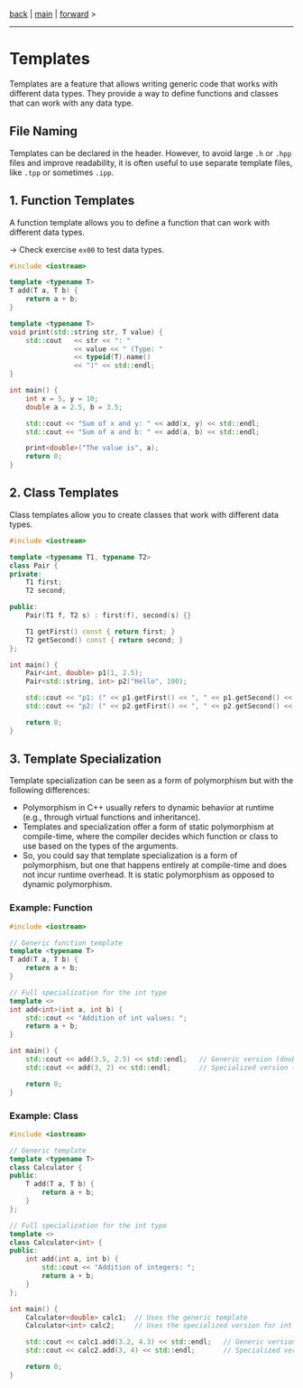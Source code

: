 [back](cpp07_00_learning.md) | [main](/) | [forward](cpp07_02_default_arguments.md) >

---

# Templates
Templates are a feature that allows writing generic code that works with different data types. They provide a way to define functions and classes that can work with any data type.

## File Naming
Templates can be declared in the header. However, to avoid large `.h` or `.hpp` files and improve readability, it is often useful to use separate template files, like `.tpp` or sometimes `.ipp`.

## 1. Function Templates
A function template allows you to define a function that can work with different data types.

-> Check exercise `ex00` to test data types.

```cpp
#include <iostream>

template <typename T>
T add(T a, T b) {
    return a + b;
}

template <typename T>
void print(std::string str, T value) {
    std::cout 	<< str << ": " 
				<< value << " (Type: " 
				<< typeid(T).name() 
				<< ")" << std::endl;
}

int main() {
    int x = 5, y = 10;
    double a = 2.5, b = 3.5;

    std::cout << "Sum of x and y: " << add(x, y) << std::endl;
    std::cout << "Sum of a and b: " << add(a, b) << std::endl;

	print<double>("The value is", a); 
    return 0;
}
```

## 2. Class Templates
Class templates allow you to create classes that work with different data types.

```cpp
#include <iostream>

template <typename T1, typename T2>
class Pair {
private:
    T1 first;
    T2 second;

public:
    Pair(T1 f, T2 s) : first(f), second(s) {}

    T1 getFirst() const { return first; }
    T2 getSecond() const { return second; }
};

int main() {
    Pair<int, double> p1(1, 2.5);
    Pair<std::string, int> p2("Hello", 100);

    std::cout << "p1: (" << p1.getFirst() << ", " << p1.getSecond() << ")" << std::endl;
    std::cout << "p2: (" << p2.getFirst() << ", " << p2.getSecond() << ")" << std::endl;

    return 0;
}

```

## 3. Template Specialization
Template specialization can be seen as a form of polymorphism but with the following differences:

- Polymorphism in C++ usually refers to dynamic behavior at runtime (e.g., through virtual functions and inheritance).
- Templates and specialization offer a form of static polymorphism at compile-time, where the compiler decides which function or class to use based on the types of the arguments.
- So, you could say that template specialization is a form of polymorphism, but one that happens entirely at compile-time and does not incur runtime overhead. It is static polymorphism as opposed to dynamic polymorphism.

### Example: Function
```cpp
#include <iostream>

// Generic function template
template <typename T>
T add(T a, T b) {
    return a + b;
}

// Full specialization for the int type
template <>
int add<int>(int a, int b) {
    std::cout << "Addition of int values: ";
    return a + b;
}

int main() {
    std::cout << add(3.5, 2.5) << std::endl;   // Generic version (double)
    std::cout << add(3, 2) << std::endl;       // Specialized version (int)

    return 0;
}
```

### Example: Class
```cpp
#include <iostream>

// Generic template
template <typename T>
class Calculator {
public:
    T add(T a, T b) {
        return a + b;
    }
};

// Full specialization for the int type
template <>
class Calculator<int> {
public:
    int add(int a, int b) {
        std::cout << "Addition of integers: ";
        return a + b;
    }
};

int main() {
    Calculator<double> calc1;  // Uses the generic template
    Calculator<int> calc2;     // Uses the specialized version for int

    std::cout << calc1.add(3.2, 4.3) << std::endl;   // Generic version for double
    std::cout << calc2.add(3, 4) << std::endl;       // Specialized version for int

    return 0;
}
```